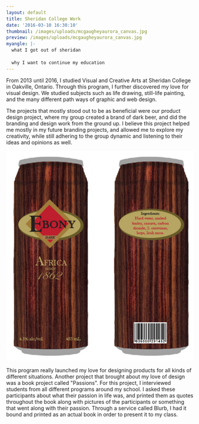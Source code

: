```yaml
---
layout: default
title: Sheridan College Work
date: '2016-03-10 16:30:10'
thumbnail: /images/uploads/mcgaugheyaurora_canvas.jpg
preview: /images/uploads/mcgaugheyaurora_canvas.jpg
myangle: |-
  what I got out of sheridan

  why I want to continue my education
---
```

From 2013 until 2016, I studied Visual and Creative Arts at Sheridan College in Oakville, Ontario. Through this program, I further discovered my love for visual design. We studied subjects such as life drawing, still-life painting, and the many different path ways of graphic and web design. 

The projects that mostly stood out to be as beneficial were our product design project, where my group created a brand of dark beer, and did the branding and design work from the ground up. I believe this project helped me mostly in my future branding projects, and allowed me to explore my creativity, while still adhering to the group dynamic and listening to their ideas and opinions as well. 

![Ebony can design](/images/uploads/ebony-label-can-design.jpg "Mockup Can Design")

This program really launched my love for designing products for all kinds of different situations. Another project that brought about my love of design was a book project called "Passions". For this project, I interviewed students from all different programs around my school. I asked these participants about what their passion in life was, and printed them as quotes throughout the book along with pictures of the participants or something that went along with their passion. Through a service called Blurb, I had it bound and printed as an actual book in order to present it to my class.
